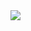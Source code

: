 <a href="https://capsule-render.vercel.app/api?type=waving&height=300&color=timeGradient&text=CokeBear's%20GitHub&reversal=true&fontAlignY=40&animation=fadeIn&textBg=false&fontAlign=50">
  <img src="https://capsule-render.vercel.app/api?type=rounded&color=timeGradient&text=Welcome%20to%20CokeBear99's%20GitHub%20👋&animation=twinkling&fontSize=40&fontAlignY=50&fontAlign=50&height=180">
</a>

